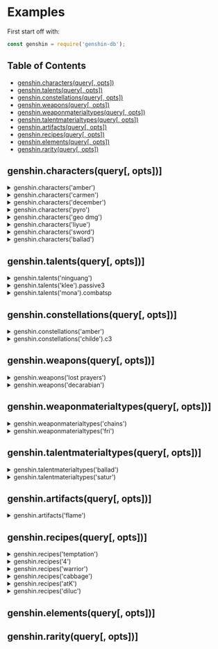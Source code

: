 # Examples

First start off with:
```js
const genshin = require('genshin-db');
```

## Table of Contents

- [genshin.characters(query[, opts])](#genshincharactersquery-opts)
- [genshin.talents(query[, opts])](#genshintalentsquery-opts)
- [genshin.constellations(query[, opts])](#genshinconstellationsquery-opts)
- [genshin.weapons(query[, opts])](#genshinweaponsquery-opts)
- [genshin.weaponmaterialtypes(query[, opts])](#genshinweaponmaterialtypesquery-opts)
- [genshin.talentmaterialtypes(query[, opts])](#genshintalentmaterialtypesquery-opts)
- [genshin.artifacts(query[, opts])](#genshinartifactsquery-opts)
- [genshin.recipes(query[, opts])](#genshinrecipesquery-opts)
- [genshin.elements(query[, opts])](#genshinelementsquery-opts)
- [genshin.rarity(query[, opts])](#genshinrarityquery-opts)

## genshin.characters(query[, opts])]

<details>
<summary>genshin.characters('amber')</summary>

```js
{
  name: 'Amber',
  titles: [ 'Outrider', 'Champion Glider' ],
  element: 'Pyro',
  weapontype: 'Bow',
  gender: 'Female',
  region: 'Mondstadt',
  rarity: '4',
  birthday: 'August 10',
  constellation: 'Lepus',
  substat: 'ATK%',
  images: {
    image: 'https://static.wikia.nocookie.net/gensin-impact/images/c/c6/Character_Amber_Thumb.png',
    card: 'https://static.wikia.nocookie.net/gensin-impact/images/2/26/Character_Amber_Card.jpg',
    portrait: 'https://static.wikia.nocookie.net/gensin-impact/images/0/00/Character_Amber_Portrait.png'
  },
  cv: {
    english: 'Kelly Baskin',
    japanese: 'Manaka Iwani',
    korean: 'Kim Yeon-woo',
    chinese: 'Tingting Hu'
  },
  affiliation: 'Knights of Favonius',
  description: 'A perky, straightforward girl, who is also the only Outrider of the Knights of Favonius. Her amazing mastery of the glider has made her a three-time winner of the Gliding Championship in Mondstadt. As a rising star within the Knights of Favonius, Amber is always ready for any challenging tasks.',
  talentmaterialtype: 'Freedom',
  url: 'https://genshin-impact.fandom.com/wiki/Amber'
}
```

</details>
<details>
<summary>genshin.characters('carmen')</summary>

```js
{
  name: 'Venti',
  titles: [ 'Windborne Bard', 'The God of Freedom', 'Tone-Deaf Bar' ],
  element: 'Anemo',
  weapontype: 'Bow',
  gender: 'Male',
  region: 'Mondstadt',
  rarity: '5',
  birthday: 'June 16',
  constellation: 'Carmen Dei',
  substat: 'Energy Recharge%',
  images: {
    image: 'https://static.wikia.nocookie.net/gensin-impact/images/8/8d/Character_Venti_Thumb.png',
    card: 'https://static.wikia.nocookie.net/gensin-impact/images/7/76/Character_Venti_Card.jpg',
    portrait: 'https://static.wikia.nocookie.net/gensin-impact/images/c/cf/Character_Venti_Portrait.png'
  },
  cv: {
    english: 'Erika Harlacher',
    japanese: 'Ayumu Murase',
    korean: 'Jung Yoo-jung',
    chinese: 'Miaojiang'
  },
  affiliation: 'Archons',
  description: "A bard that seems to have arrived on some unknown wind - sometimes sings songs as old as the hills, and other times sings poems fresh and new. Likes apples and lively places, but is not a fan of cheese or anything sticky. When using his Anemo power to control the wind, it often appears as feathers, as he's fond of that which appears light and breezy.",
  talentmaterialtype: 'Ballad',
  url: 'https://genshin-impact.fandom.com/wiki/Venti'
}
```

</details>
<details>
<summary>genshin.characters('december')</summary>

```js
[ 'Ganyu', 'Zhongli' ]
```

</details>
<details>
<summary>genshin.characters('pyro')</summary>

```js
[
  'Amber',
  'Bennett',
  'Diluc',
  'Hu Tao',
  'Klee',
  'Xiangling',
  'Xinyan'
]
```

</details>
<details>
<summary>genshin.characters('geo dmg')</summary>

```js
[ 'Albedo', 'Ningguang', 'Zhongli' ]
```

</details>
<details>
<summary>genshin.characters('liyue')</summary>

```js
[
  'Beidou', 'Chongyun',
  'Ganyu',  'Hu Tao',
  'Keqing', 'Ningguang',
  'Qiqi',   'Xiangling',
  'Xiao',   'Xingqiu',
  'Xinyan', 'Zhongli'
]
```

</details>
<details>
<summary>genshin.characters('sword')</summary>

```js
[
  'Aether', 'Albedo',
  'Jean',   'Kaeya',
  'Keqing', 'Lumine',
  'Qiqi',   'Xingqiu'
]
```

</details>
<details>
<summary>genshin.characters('ballad')</summary>

```js
[ 'Albedo', 'Fischl', 'Kaeya', 'Lisa', 'Venti' ]
```

</details>

## genshin.talents(query[, opts])]

<details>
<summary>genshin.talents('ninguang')</summary>

```js
{
  name: 'Ningguang',
  combat1: {
    name: 'Normal Attack: Sparkling Scatter',
    image: '',
    info: '**Normal Attack**\n' +
      'Shoots gems that deal Geo DMG.\n' +
      'Upon hit, this grants Ningguang 1 Star Jade.\n' +
      '\n' +
      '**Charged Attack**\n' +
      'Consumes a certain amount of stamina to fire off a giant gem that deals Geo DMG.\n' +
      'If Ningguang has any Star Jades, unleashing a Charged Attack will cause the Star Jades to be fired at the enemy as well, dealing additional DMG.\n' +
      '\n' +
      '**Plunging Attack**\n' +
      'Gathering the might of Geo, Ningguang plunges towards the ground from mid-air, damaging all enemies in her path. Deals AoE Geo DMG upon impact with the ground.',
    attributes: ''
  },
  combat2: {
    name: 'Jade Screen',
    image: '',
    info: 'Ningguang creates a Jade Screen out of gold, obsidian and her great opulence, dealing AoE Geo DMG.\n' +
      '\n' +
      '**Jade Screen**\n' +
      '- Blocks enemy projectiles.\n' +
      "- Endurance scales based on Ningguang's Max HP.\n" +
      '\n' +
      'Jade Screen is considered a Geo Construct and can be used to block certain attacks, but cannot be climbed. Only one Jade Screen may exist at any one time.',
    description: 'The canvas of stars is written upon this jade screen.',
    attributes: ''
  },
  combat3: {
    name: 'Starshatter',
    image: '',
    info: 'Gathering a great number of gems, Ningguang scatters them all at once, sending homing projectiles at her enemies that deal massive Geo DMG. If Starshatter is cast when a Jade Screen is nearby, the Jade Screen will fire additional gem projectiles at the same time.',
    description: 'Stars shatter. Silence falls.',
    attributes: ''
  },
  passive1: {
    name: 'Backup Plan',
    image: '',
    info: 'When Ningguang is in possession of Star Jades, her Charged Attack does not consume Stamina.'
  },
  passive2: {
    name: 'Strategic Reserve',
    image: '',
    info: 'A character that passes through the Jade Screen will gain a 12% Geo DMG Bonus for 10s.'
  },
  passive3: {
    name: 'Trove of Marvelous Treasures',
    image: '',
    info: 'Displays the location of nearby ore veins (Iron Ore, White Iron Ore, Crystal Ore, Magical Crystal Ore, and Starsilver) on them mini-map.'
  }
}
```

</details>
<details>
<summary>genshin.talents('klee').passive3</summary>

```js
{
  name: 'All Of My Treasures!',
  image: '',
  info: 'Displays the location of nearby resources unique to Mondstadt on the mini-map.'
}
```

</details>
<details>
<summary>genshin.talents('mona').combatsp</summary>

```js
{
  name: 'Illusory Torrent',
  image: '',
  info: '**Alternate Sprint**\n' +
    "Mona cloaks herself within the water's flow, consuming Stamina to move rapidly.\n" +
    '\n' +
    'When under the effect of Illusory Torrent, Mona can move at high speed on water.\n' +
    'Applies the Wet status to nearby enemies when she reappears.',
  description: "This is something that Mona can do, but her teacher cannot. Well, but it's not as if her teacher would pursue any matter concerning Hydro Visions anyways...",
  attributes: ''
}
```

</details>

## genshin.constellations(query[, opts])]

<details>
<summary>genshin.constellations('amber')</summary>

```js
{
  name: 'Amber',
  c1: {
    name: 'One Arrow to Rule Them All',
    effect: "Fires 2 arrows per Aimed Shot. The second arrow deals 20% of the first arrow's DMG.",
    image: 'https://static.wikia.nocookie.net/gensin-impact/images/c/c9/Constellation_One_Arrow_to_Rule_Them_All.png'
  },
  c2: {
    name: 'Bunny Triggered',
    effect: "Baron Bunny, new and improved! Hitting Baron Bunny's foot with a fully-charged Aimed Shot manually detonates it. Explosion via manual detonation deals 200% additional DMG.",
    image: 'https://static.wikia.nocookie.net/gensin-impact/images/7/75/Constellation_Bunny_Triggered.png'
  },
  c3: {
    name: 'It Burns!',
    effect: 'Increases the Level of Fiery Rain by 3. Maximum upgrade level is 15.',
    image: 'https://static.wikia.nocookie.net/gensin-impact/images/9/93/Constellation_It_Burns%21.png'
  },
  c4: {
    name: "It's Not Just Any Doll...",
    effect: "Decreases Explosive Puppet's CD by 20%. Adds 1 additional charge.",
    image: 'https://static.wikia.nocookie.net/gensin-impact/images/d/d6/Constellation_It%27s_Not_Just_Any_Doll....png'
  },
  c5: {
    name: "It's Baron Bunny!",
    effect: 'Increases the Level of Explosive Puppet by 3. Maximum upgrade level is 15.',
    image: 'https://static.wikia.nocookie.net/gensin-impact/images/9/95/Constellation_It%27s_Baron_Bunny%21.png'
  },
  c6: {
    name: 'Wildfire',
    effect: "Fiery Rain increases all party members' Movement SPD by 15% and ATK by 15% for 10s.",
    image: 'https://static.wikia.nocookie.net/gensin-impact/images/1/1b/Constellation_Wildfire.png'
  }
}
```

</details>
<details>
<summary>genshin.constellations('childe').c3</summary>

```js
{
  name: 'Abyssal Mayhem: Vortex of Turmoil',
  effect: 'Increases the Level of Foul Legacy: Raging Tide by 3. Maximum upgrade level is 15.',
  image: ''
}
```

</details>

## genshin.weapons(query[, opts])]

<details>
<summary>genshin.weapons('lost prayers')</summary>

```js
{
  name: 'Lost Prayer to the Sacred Winds',
  weapontype: 'Catalyst',
  rarity: '5',
  images: {
    image: 'https://static.wikia.nocookie.net/gensin-impact/images/9/98/Weapon_Lost_Prayer_to_the_Sacred_Winds.png'
  },
  baseatk: '46',
  substat: 'CRIT Rate%',
  subvalue: '7.2',
  effectname: 'Boundless Blessing',
  effect: 'Increases Movement SPD by 10%. When in battle, gain an {0}% Elemental DMG Bonus every 4s. Max 4 stacks. Lasts until the character falls or leaves combat.',
  r1: [ '8' ],
  r2: [ '10' ],
  r3: [ '12' ],
  r4: [ '14' ],
  r5: [ '16' ],
  description: 'An educational tome written by anonymous early inhabitants who worshiped the wind. It has been blessed by the wind for its faithfulness and influence over the millennia.',
  weaponmaterialtype: 'Dandelion Gladiator',
  url: 'https://genshin-impact.fandom.com/wiki/Lost_Prayer_to_the_Sacred_Winds'
}
```

</details>
<details>
<summary>genshin.weapons('decarabian')</summary>

```js
[
  "Apprentice's Notes",
  'Aquila Favonia',
  'Cool Steel',
  'Dull Blade',
  'Favonius Codex',
  'Favonius Sword',
  'Ferrous Shadow',
  'Magic Guide',
  'Pocket Grimoire',
  'Raven Bow',
  'Royal Grimoire',
  'Royal Longsword',
  'Silver Sword',
  'Snow-Tombed Starsilver',
  'The Bell',
  'The Stringless',
  'The Viridescent Hunt'
]
```

</details>

## genshin.weaponmaterialtypes(query[, opts])]

<details>
<summary>genshin.weaponmaterialtypes('chains')</summary>

```js
{
  name: 'Dandelion Gladiator',
  '2starname': 'Fetters of the Dandelion Gladiator',
  '3starname': 'Chains of the Dandelion Gladiator',
  '4starname': 'Shackles of the Dandelion Gladiator',
  '5starname': 'Dream of the Dandelion Gladiator',
  day: [ 'Wednesday', 'Saturday', 'Sunday' ],
  location: 'Wolvendom',
  region: 'Mondstadt',
  domainofforgery: 'Cecilia Garden'
}
```

</details>
<details>
<summary>genshin.weaponmaterialtypes('fri')</summary>

```js
[ 'Boreal Wolf', 'Mist Veiled Elixir' ]
```

</details>

## genshin.talentmaterialtypes(query[, opts])]

<details>
<summary>genshin.talentmaterialtypes('ballad')</summary>

```js
{
  name: 'Ballad',
  '2starname': 'Teachings of "Ballad"',
  '3starname': 'Guide of "Ballad"',
  '4starname': 'Philosophies of "Ballad"',
  day: [ 'Wednesday', 'Saturday', 'Sunday' ],
  location: 'Springvale',
  region: 'Mondstadt',
  domainofmastery: 'Forsaken Rift'
}
```

</details>
<details>
<summary>genshin.talentmaterialtypes('satur')</summary>

```js
[ 'Ballad', 'Gold' ]
```

</details>

## genshin.artifacts(query[, opts])]

<details>
<summary>genshin.artifacts('flame')</summary>

```js
{
  name: 'Crimson Witch of Flames',
  minrarity: '4',
  maxrarity: '5',
  flower: {
    name: "Witch's Flower of Blaze",
    images: {
      image: 'https://static.wikia.nocookie.net/gensin-impact/images/0/0f/Item_Witch%27s_Flower_of_Blaze.png'
    },
    description: 'A flower touched by the witch who once dreamt of burning away all the demons in the world. The anonymous flames affectionately caress the hands of those who touch it.'
  },
  plume: {
    name: "Witch's Ever-Burning Plume",
    images: {
      image: 'https://static.wikia.nocookie.net/gensin-impact/images/b/b3/Item_Witch%27s_Ever-Burning_Plume.png'
    },
    description: 'A bird feather touched by the witch who once dreamt of burning away all the demons in the world. Its eternal flame burns hot.'
  },
  sands: {
    name: "Witch's End Time",
    images: {
      image: 'https://static.wikia.nocookie.net/gensin-impact/images/1/14/Item_Witch%27s_End_Time.png'
    },
    description: 'A timepiece worn by the witch who dreamt of burning away all the demons in the world. The years the witch dedicated to the flames flow within.'
  },
  goblet: {
    name: "Witch's Heart Flames",
    images: {
      image: 'https://static.wikia.nocookie.net/gensin-impact/images/b/ba/Item_Witch%27s_Heart_Flames.png'
    },
    description: 'A flame-spitting urn left behind by the Crimson Witch of Flames, who once dreamt of burning away all the demons in the world. The fire in the urn burns eternally, as did its former master.'
  },
  circlet: {
    name: "Witch's Scorching Hat",
    images: {
      image: 'https://static.wikia.nocookie.net/gensin-impact/images/e/ea/Item_Witch%27s_Scorching_Hat.png'
    },
    description: 'A hat once worn by the witch who dreamt of burning away all the demons in the world. The large brim blocked her sight.'
  },
  '2pc': 'Pyro DMG Bonus +15%',
  '4pc': 'Increases Overloaded and Burning DMG by 40%. Increases Vaporize and Melt DMG by 15%. Using an Elemental Skill increases 2-Piece Set effects by 50% for 10s. Max 3 stacks.',
  drop: {
    '4': [ 'Hidden Palace of Zhou Formula' ],
    '5': [ 'Hidden Palace of Zhou Formula' ]
  }
}
```

</details>

## genshin.recipes(query[, opts])]

<details>
<summary>genshin.recipes('temptation')</summary>

```js
{
  name: "Adeptus' Temptation",
  rarity: '5',
  foodrecipetype: 'Warrior',
  effect: "Increases all party members' ATK by 260-372 and CRIT Rate by 8-12% for 300s.",
  description: 'A complex, famous type of Liyue cuisine, in which specially selected ingredients are submerged and slowly bowled in soup stock. The recipe scribbled from memory alone was enough to urge the adepti to once again return to the world of men.',
  buffs: [ 'ATK', 'CRIT Rate %' ],
  images: {
    image: 'https://static.wikia.nocookie.net/gensin-impact/images/5/5e/Item_Adeptus%27_Temptation.png'
  },
  ingredients: [ 'Ham x4', 'Crab x3', 'Shrimp Meat x3', 'Matsutake x3' ],
  source: `Chest at the Adeptus' Abode above Qingyun Peak, Liyue after completing "3 Divine Birds" mini quest.`
}
```

</details>
<details>
<summary>genshin.recipes('4')</summary>

```js
[ 'Golden Crab', 'Jade Parcels', 'Moon Pie', 'Tianshu Meat' ]
```

</details>
<details>
<summary>genshin.recipes('warrior')</summary>

```js
[
  "Adeptus' Temptation",
  "Adventurer's Breakfast Sandwich",
  'Almond Tofu',
  'Cold Cut Platter',
  'Come and Get It',
  'Der Weisheit Letzter Schluss (Life)',
  'Die Heilige Sinfonie',
  'Fried Radish Balls',
  'Jade Parcels',
  'Jueyun Chili Chicken',
  'Jueyun Guoba',
  'No Tomorrow',
  '"Once Upon a Time in Mondstadt"',
  `"Pile 'Em Up"`,
  'Qingce Stir Fry',
  "Rockin' Riffin' Chicken!",
  'Satisfying Salad',
  'Sautéed Matsutake',
  'Tianshu Meat'
]
```

</details>
<details>
<summary>genshin.recipes('cabbage')</summary>

```js
[
  'Crab, Ham & Veggie Bake',
  'Der Weisheit Letzter Schluss (Life)',
  'Invigorating Pizza',
  'Jade Parcels',
  'Mushroom Pizza',
  'Northern Smoked Chicken',
  'Nutritious Meal (V.593)',
  'Qingce Stir Fry',
  'Satisfying Salad'
]
```

</details>
<details>
<summary>genshin.recipes('atK')</summary>

```js
[
  "Adeptus' Temptation",
  "Adventurer's Breakfast Sandwich",
  'Almond Tofu',
  'Fried Radish Balls',
  'Jade Parcels',
  'Qingce Stir Fry',
  'Sautéed Matsutake'
]
```

</details>
<details>
<summary>genshin.recipes('diluc')</summary>

```js
{
  name: '"Once Upon a Time in Mondstadt"',
  rarity: '3',
  foodrecipetype: 'Warrior',
  effect: "Increases all party members' CRIT Rate by 20% and CRIT DMG by 20% for 300s.",
  description: "Diluc's specialty. Feast your eyes and then your stomach upon this delicacy as the soft ribs melt in your mouth. Who knew Diluc was able to cook this well?",
  buffs: [ 'CRIT Rate %', 'CRIT DMG %' ],
  images: {
    image: 'https://static.wikia.nocookie.net/gensin-impact/images/e/e0/Item_%22Once_Upon_a_Time_in_Mondstadt%22.png'
  },
  ingredients: [ 'Raw Meat x3', 'Potato x3', 'Small Lamp Grass x1', 'Cheese x1' ],
  source: `Diluc's specialty dish from cooking "Pile 'Em Up".`,
  base: `"Pile 'Em Up"`,
  cook: 'Diluc'
}
```

</details>

## genshin.elements(query[, opts])]


## genshin.rarity(query[, opts])]

